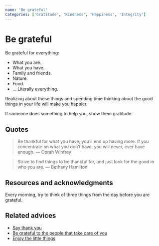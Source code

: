 ```yaml
---
name: 'Be grateful'
Categories: ['Gratitude', 'Kindness', 'Happiness', 'Integrity']
---
```

# Be grateful

Be grateful for everything:

- What you are.
- What you have.
- Family and friends.
- Nature.
- Food.
- ... Literally everything.

Realizing about these things and spending time thinking about the good things in your life will make you happier.

If someone does something to help you, show them gratitude.

## Quotes

> Be thankful for what you have; you’ll end up having more. If you concentrate on what you don’t have, you will never, ever have enough. — Oprah Winfrey

> Strive to find things to be thankful for, and just look for the good in who you are. — Bethany Hamilton

## Resources and acknowledgments

Every morning, try to think of three things from the day before you are grateful.

## Related advices

- [Say thank you](Say%20thank%20you/index.md)
- [Be grateful to the people that take care of you](Be%20grateful%20to%20the%20people%20that%20take%20care%20of%20you/index.md)
- [Enjoy the little things](Enjoy%20the%20little%20things/index.md)